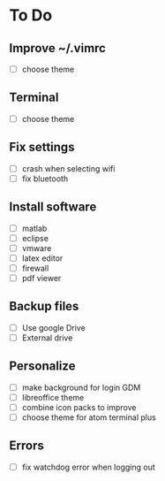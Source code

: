 # To Do
## Improve ~/.vimrc
  - [ ] choose theme

## Terminal
  - [ ] choose theme


## Fix settings
  - [ ] crash when selecting wifi
  - [ ] fix bluetooth

## Install software
  - [ ] matlab
  - [ ] eclipse
  - [ ] vmware
  - [ ] latex editor
  - [ ] firewall
  - [ ] pdf viewer

## Backup files
  - [ ] Use google Drive
  - [ ] External drive

## Personalize
  - [ ] make background for login GDM
  - [ ] libreoffice theme
  - [ ] combine icon packs to improve
  - [ ] choose theme for atom terminal plus

## Errors
  - [ ] fix watchdog error when logging out

